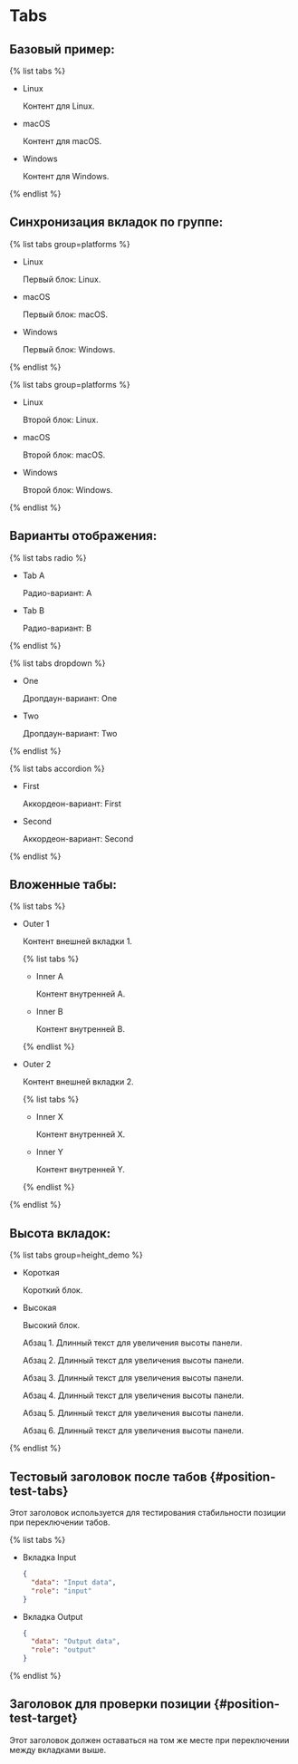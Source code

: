 # Tabs

## Базовый пример:

{% list tabs %}

- Linux

  Контент для Linux.

- macOS

  Контент для macOS.

- Windows

  Контент для Windows.

{% endlist %}

## Синхронизация вкладок по группе:

{% list tabs group=platforms %}

- Linux

  Первый блок: Linux.

- macOS

  Первый блок: macOS.

- Windows

  Первый блок: Windows.

{% endlist %}

{% list tabs group=platforms %}

- Linux

  Второй блок: Linux.

- macOS

  Второй блок: macOS.

- Windows

  Второй блок: Windows.

{% endlist %}

## Варианты отображения:

{% list tabs radio %}

- Tab A

  Радио-вариант: A

- Tab B

  Радио-вариант: B

{% endlist %}

{% list tabs dropdown %}

- One

  Дропдаун-вариант: One

- Two

  Дропдаун-вариант: Two

{% endlist %}

{% list tabs accordion %}

- First

  Аккордеон-вариант: First

- Second

  Аккордеон-вариант: Second

{% endlist %}

## Вложенные табы:

{% list tabs %}

- Outer 1

  Контент внешней вкладки 1.

  {% list tabs %}

  - Inner A

    Контент внутренней A.

  - Inner B

    Контент внутренней B.

  {% endlist %}

- Outer 2

  Контент внешней вкладки 2.

  {% list tabs %}

  - Inner X

    Контент внутренней X.

  - Inner Y

    Контент внутренней Y.

  {% endlist %}

{% endlist %}

## Высота вкладок:

{% list tabs group=height_demo %}

- Короткая

  Короткий блок.

- Высокая

  Высокий блок.

  Абзац 1. Длинный текст для увеличения высоты панели.

  Абзац 2. Длинный текст для увеличения высоты панели.

  Абзац 3. Длинный текст для увеличения высоты панели.

  Абзац 4. Длинный текст для увеличения высоты панели.

  Абзац 5. Длинный текст для увеличения высоты панели.

  Абзац 6. Длинный текст для увеличения высоты панели.

{% endlist %}

## Тестовый заголовок после табов {#position-test-tabs}

Этот заголовок используется для тестирования стабильности позиции при переключении табов.

{% list tabs %}

- Вкладка Input

  ```json
  {
    "data": "Input data",
    "role": "input"
  }
  ```

- Вкладка Output

  ```json
  {
    "data": "Output data",
    "role": "output"
  }
  ```

{% endlist %}

## Заголовок для проверки позиции {#position-test-target}

Этот заголовок должен оставаться на том же месте при переключении между вкладками выше.


